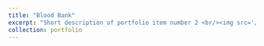 ```yaml
---
title: "Blood Bank"
excerpt: "Short description of portfolio item number 2 <br/><img src='/images/500x300.png'>"
collection: portfolio
---
```




